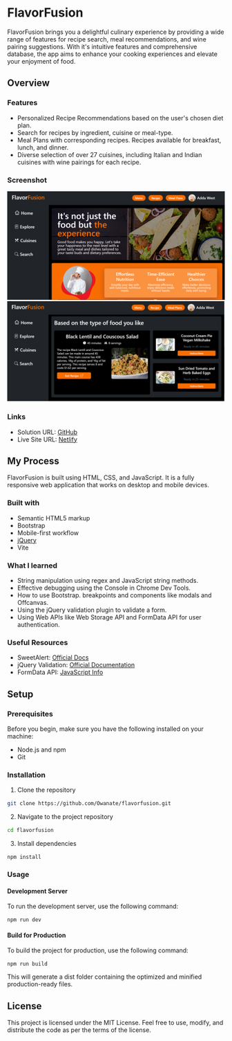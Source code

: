 # **FlavorFusion**
FlavorFusion brings you a delightful culinary experience by providing a wide range of features for recipe search, meal recommendations, and wine pairing suggestions. With it's intuitive features and comprehensive database, the app aims to enhance your cooking experiences and elevate your enjoyment of food.

## Overview

### Features
- Personalized Recipe Recommendations based on the user's chosen diet plan.
- Search for recipes by ingredient, cuisine or meal-type.
- Meal Plans with corresponding recipes. Recipes available for breakfast, lunch, and dinner.
- Diverse selection of over 27 cuisines, including Italian and Indian cuisines with wine pairings for each recipe.

### Screenshot
![](./public/screenshot.png)
![](./public/screenshot-1.png)
### Links

- Solution URL: [GitHub](https://github.com/Owanate/flavor-fusion)
- Live Site URL: [Netlify](https://flavorfusion-app.netlify.app/)

## My Process
FlavorFusion is built using HTML, CSS, and JavaScript. It is a fully responsive web application that works on desktop and mobile devices.

### Built with

- Semantic HTML5 markup
- Bootstrap 
- Mobile-first workflow
- [jQuery](https://www.w3schools.com/jquery/jquery_syntax.asp)
- Vite

### What I learned
- String manipulation using regex and JavaScript string methods.
- Effective debugging using the Console in Chrome Dev Tools.
- How to use Bootstrap. breakpoints and components like modals and Offcanvas.
- Using the jQuery validation plugin to validate a form.
- Using Web APIs like Web Storage API and FormData API for user authentication.

### Useful Resources
- SweetAlert: [Official Docs](https://sweetalert2.github.io/)
- jQuery Validation: [Official Documentation](https://jqueryvalidation.org/)
- FormData API: [JavaScript Info](https://javascript.info/formdata)

## Setup
### Prerequisites
Before you begin, make sure you have the following installed on your machine:

- Node.js and npm
- Git

### Installation
1. Clone the repository
```bash
git clone https://github.com/Owanate/flavorfusion.git
```
2. Navigate to the project repository
```bash
cd flavorfusion
```
3. Install dependencies
```
npm install 
```

### Usage
#### Development Server
To run the development server, use the following command:
```
npm run dev
```
#### Build for Production
To build the project for production, use the following command:
```
npm run build
```
This will generate a dist folder containing the optimized and minified production-ready files.

## License
This project is licensed under the MIT License. Feel free to use, modify, and distribute the code as per the terms of the license.